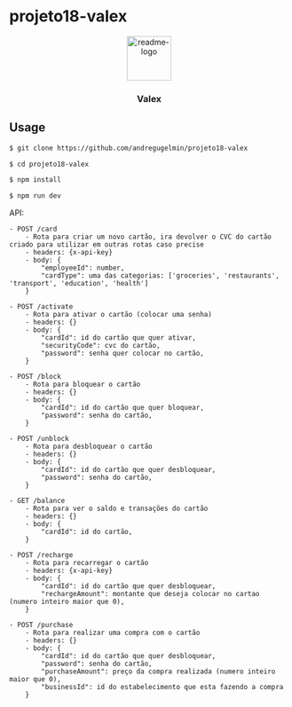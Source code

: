 # projeto18-valex

<p align="center">
  <a href="https://github.com/andregugelmin/projeto18-valex">
    <img src="https://notion-emojis.s3-us-west-2.amazonaws.com/prod/svg-twitter/1f355.svg" alt="readme-logo" width="80" height="80">
  </a>

  <h3 align="center">
    Valex
  </h3>
</p>

## Usage

```bash
$ git clone https://github.com/andregugelmin/projeto18-valex

$ cd projeto18-valex

$ npm install

$ npm run dev
```

API:

```
- POST /card
    - Rota para criar um novo cartão, ira devolver o CVC do cartão criado para utilizar em outras rotas caso precise
    - headers: {x-api-key}
    - body: {
        "employeeId": number,
        "cardType": uma das categorias: ['groceries', 'restaurants', 'transport', 'education', 'health']
    } 
    
- POST /activate
    - Rota para ativar o cartão (colocar uma senha)
    - headers: {}
    - body: {
        "cardId": id do cartão que quer ativar,
        "securityCode": cvc do cartão,
        "password": senha quer colocar no cartão,
    }
    
- POST /block
    - Rota para bloquear o cartão
    - headers: {}
    - body: {
        "cardId": id do cartão que quer bloquear,
        "password": senha do cartão,
    }
    
- POST /unblock
    - Rota para desbloquear o cartão
    - headers: {}
    - body: {
        "cardId": id do cartão que quer desbloquear,
        "password": senha do cartão,
    }
    
- GET /balance
    - Rota para ver o saldo e transações do cartão
    - headers: {}
    - body: {
        "cardId": id do cartão,
    }

- POST /recharge
    - Rota para recarregar o cartão
    - headers: {x-api-key}
    - body: {
        "cardId": id do cartão que quer desbloquear,
        "rechargeAmount": montante que deseja colocar no cartao (numero inteiro maior que 0),
    }
    
- POST /purchase
    - Rota para realizar uma compra com o cartão
    - headers: {}
    - body: {
        "cardId": id do cartão que quer desbloquear,
        "password": senha do cartão,
        "purchaseAmount": preço da compra realizada (numero inteiro maior que 0),
        "businessId": id do estabelecimento que esta fazendo a compra
    }
    
```
